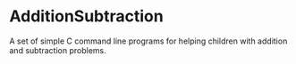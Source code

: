# AdditionSubtraction
A set of simple C command line programs for helping children with addition and subtraction problems. 
